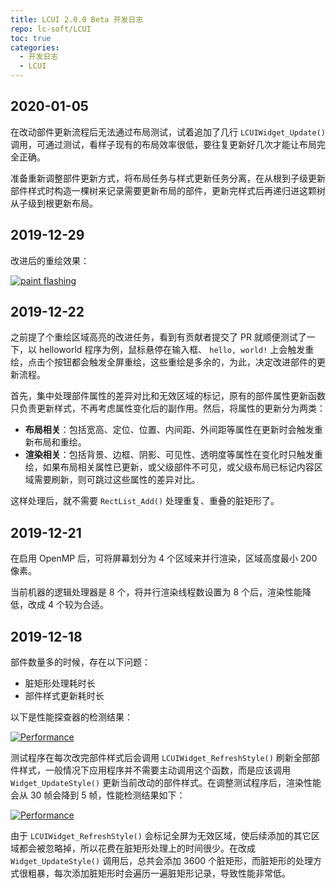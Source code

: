 ```yaml
---
title: LCUI 2.0.0 Beta 开发日志
repo: lc-soft/LCUI
toc: true
categories:
  - 开发日志
  - LCUI
---
```

## 2020-01-05

在改动部件更新流程后无法通过布局测试，试着追加了几行 `LCUIWidget_Update()` 调用，可通过测试，看样子现有的布局效率很低，要往复更新好几次才能让布局完全正确。

准备重新调整部件更新方式，将布局任务与样式更新任务分离，在从根到子级更新部件样式时构造一棵树来记录需要更新布局的部件，更新完样式后再递归进这颗树从子级到根更新布局。

## 2019-12-29

改进后的重绘效果：

[![paint flashing](/static/images/devlog/improved-widget-style-diff.gif "Paint flashing")](/static/images/devlog/improved-widget-style-diff.gif)

## 2019-12-22

之前提了个重绘区域高亮的改进任务，看到有贡献者提交了 PR 就顺便测试了一下，以 helloworld 程序为例，鼠标悬停在输入框、 `hello, world!` 上会触发重绘，点击个按钮都会触发全屏重绘，这些重绘是多余的，为此，决定改进部件的更新流程。

首先，集中处理部件属性的差异对比和无效区域的标记，原有的部件属性更新函数只负责更新样式，不再考虑属性变化后的副作用。然后，将属性的更新分为两类：

- **布局相关**：包括宽高、定位、位置、内间距、外间距等属性在更新时会触发重新布局和重绘。
- **渲染相关**：包括背景、边框、阴影、可见性、透明度等属性在变化时只触发重绘，如果布局相关属性已更新，或父级部件不可见，或父级布局已标记内容区域需要刷新，则可跳过这些属性的差异对比。

这样处理后，就不需要 `RectList_Add()` 处理重复、重叠的脏矩形了。

## 2019-12-21

在启用 OpenMP 后，可将屏幕划分为 4 个区域来并行渲染，区域高度最小 200 像素。

当前机器的逻辑处理器是 8 个，将并行渲染线程数设置为 8 个后，渲染性能降低，改成 4 个较为合适。

## 2019-12-18

部件数量多的时候，存在以下问题：

- 脏矩形处理耗时长
- 部件样式更新耗时长

以下是性能探查器的检测结果：

[![Performance](/static/images/devlog/test-render-performance-01.png "Performance")](/static/images/devlog/test-render-performance-01.png)

测试程序在每次改完部件样式后会调用 `LCUIWidget_RefreshStyle()` 刷新全部部件样式，一般情况下应用程序并不需要主动调用这个函数，而是应该调用 `Widget_UpdateStyle()` 更新当前改动的部件样式。在调整测试程序后，渲染性能会从 30 帧会降到 5 帧，性能检测结果如下：

[![Performance](/static/images/devlog/test-render-performance-02.png "Performance")](/static/images/devlog/test-render-performance-02.png)

由于 `LCUIWidget_RefreshStyle()` 会标记全屏为无效区域，使后续添加的其它区域都会被忽略掉，所以花费在脏矩形处理上的时间很少。在改成 `Widget_UpdateStyle()` 调用后，总共会添加 3600 个脏矩形，而脏矩形的处理方式很粗暴，每次添加脏矩形时会遍历一遍脏矩形记录，导致性能非常低。
